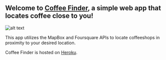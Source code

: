 ## Welcome to [Coffee Finder](https://coffee-locator.herokuapp.com/), a simple web app that locates coffee close to you! 


![alt text](https://github.com/sdossettswift/coffeeBliss/blob/master/COFFEE_finder.png)


This app utilizes the MapBox and Foursquare APIs to locate coffeeshops in proximity to your desired location.  

Coffee Finder is hosted on [Heroku](heroku.com). 
